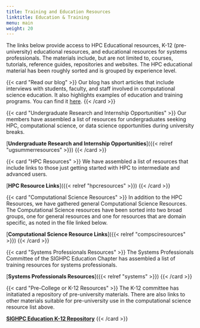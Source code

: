 ```yaml
---
title: Training and Education Resources
linktitle: Education & Training
menu: main
weight: 20
---
```


The links below provide access to HPC Educational resources, K-12 (pre-university) educational resources, and educational resources for systems professionals. 
The materials include, but are not limited to, courses, tutorials, reference guides, repositories and websites. The HPC educational material has been roughly sorted and is grouped by experience level.

{{< card "Read our blog" >}}
Our blog has short articles that include interviews with students, faculty, and staff involved in computational science education.  It also highlights examples of education and training programs.  You can find it [here](https://blog.sighpceducation.acm.org/wp).
{{< /card >}}

{{< card "Undergraduate Research and Internship Opportunities" >}}
Our members have assembled a list of resources for undergraduates seeking HPC, computational science, or data science opportunities during university breaks.

[**Undergraduate Research and Internship Opportunities**]({{< relref "ugsummerresources" >}})
{{< /card >}}

{{< card "HPC Resources" >}}
We have assembled a list of resources that include links to those just getting started with HPC to intermediate and advanced users.

[**HPC Resource Links**]({{< relref "hpcresources" >}})
{{< /card >}}

{{< card "Computational Science Resources" >}}
In addition to the HPC Resources, we have gathered 
general Computational Science Resources. The Computational Science resources have been sorted into two broad groups, one for general resources and one for resources that are domain specific, as noted in the file linked below.

[**Computational Science Resource Links**]({{< relref "compsciresources" >}})
{{< /card >}}

{{< card "Systems Professionals Resources" >}}
The Systems Professionals Committee of the SIGHPC Education Chapter has assembled a list of training resources for systems professionals.

[**Systems Professionals Resources**]({{< relref "systems" >}})
{{< /card >}}

{{< card "Pre-College or K-12 Resources" >}}
The K-12 committee has initatiated a repository of pre-university materials.  There are also links to other materials suitable for pre-university use in the computational science resource list above.

[**SIGHPC Education K-12 Repository**](https://github.com/SIGHPC-Education-Chapter)
{{< /card >}}




